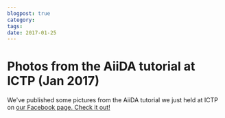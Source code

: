 ```yaml
---
blogpost: true
category:
tags:
date: 2017-01-25
---
```


# Photos from the AiiDA tutorial at ICTP (Jan 2017)

We've published some pictures from the AiiDA tutorial we just held at ICTP on [our Facebook page. Check it out!](https://www.facebook.com/pg/aiidateam/photos/?tab=album&album_id=600292626844929)
